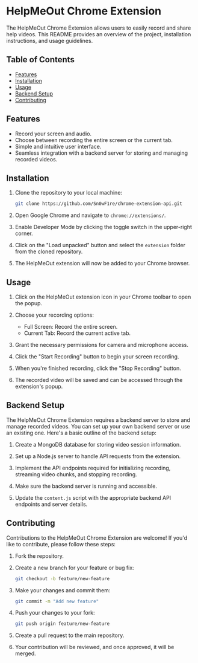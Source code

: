 # HelpMeOut Chrome Extension

The HelpMeOut Chrome Extension allows users to easily record and share help videos. This README provides an overview of the project, installation instructions, and usage guidelines.

## Table of Contents

- [Features](#features)
- [Installation](#installation)
- [Usage](#usage)
- [Backend Setup](#backend-setup)
- [Contributing](#contributing)

## Features

- Record your screen and audio.
- Choose between recording the entire screen or the current tab.
- Simple and intuitive user interface.
- Seamless integration with a backend server for storing and managing recorded videos.

## Installation

1. Clone the repository to your local machine:

   ```bash
   git clone https://github.com/Sn0wF1re/chrome-extension-api.git

2. Open Google Chrome and navigate to `chrome://extensions/`.

3. Enable Developer Mode by clicking the toggle switch in the upper-right corner.

4. Click on the "Load unpacked" button and select the `extension` folder from the cloned repository.

5. The HelpMeOut extension will now be added to your Chrome browser.

## Usage

1. Click on the HelpMeOut extension icon in your Chrome toolbar to open the popup.

2. Choose your recording options:
   - Full Screen: Record the entire screen.
   - Current Tab: Record the current active tab.

3. Grant the necessary permissions for camera and microphone access.

4. Click the "Start Recording" button to begin your screen recording.

5. When you're finished recording, click the "Stop Recording" button.

6. The recorded video will be saved and can be accessed through the extension's popup.

## Backend Setup

The HelpMeOut Chrome Extension requires a backend server to store and manage recorded videos. You can set up your own backend server or use an existing one. Here's a basic outline of the backend setup:

1. Create a MongoDB database for storing video session information.

2. Set up a Node.js server to handle API requests from the extension.

3. Implement the API endpoints required for initializing recording, streaming video chunks, and stopping recording.

4. Make sure the backend server is running and accessible.

5. Update the `content.js` script with the appropriate backend API endpoints and server details.

## Contributing

Contributions to the HelpMeOut Chrome Extension are welcome! If you'd like to contribute, please follow these steps:

1. Fork the repository.

2. Create a new branch for your feature or bug fix:

   ```bash
   git checkout -b feature/new-feature
   ```

3. Make your changes and commit them:

   ```bash
   git commit -m "Add new feature"
   ```

4. Push your changes to your fork:

   ```bash
   git push origin feature/new-feature
   ```

5. Create a pull request to the main repository.

6. Your contribution will be reviewed, and once approved, it will be merged.
